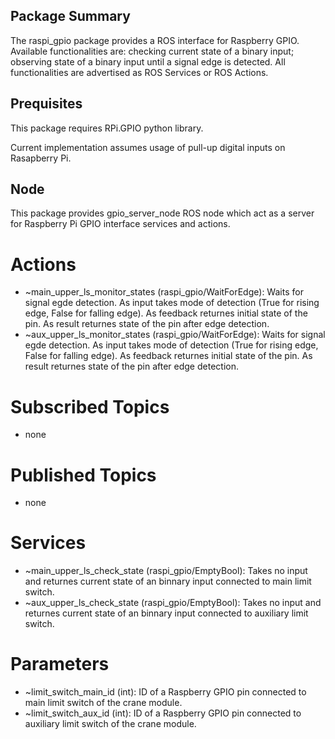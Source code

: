 ## Package Summary
The raspi_gpio package provides a ROS interface for Raspberry GPIO. Available functionalities are: checking current state of a binary input; observing state of a binary input until a signal edge is detected. All functionalities are advertised as ROS Services or ROS Actions.

## Prequisites
This package requires RPi.GPIO python library.

Current implementation assumes usage of pull-up digital inputs on Rasapberry Pi.

## Node
This package provides gpio_server_node ROS node which act as a server for Raspberry Pi GPIO interface services and actions.

# Actions
- ~main_upper_ls_monitor_states (raspi_gpio/WaitForEdge): Waits for signal egde detection. As input takes mode of detection (True for rising edge, False for falling edge). As feedback returnes initial state of the pin. As result returnes state of the pin after edge detection. 
- ~aux_upper_ls_monitor_states (raspi_gpio/WaitForEdge): Waits for signal egde detection. As input takes mode of detection (True for rising edge, False for falling edge). As feedback returnes initial state of the pin. As result returnes state of the pin after edge detection. 

# Subscribed Topics
- none

# Published Topics
- none

# Services
- ~main_upper_ls_check_state (raspi_gpio/EmptyBool): Takes no input and returnes current state of an binnary input connected to main limit switch.
- ~aux_upper_ls_check_state (raspi_gpio/EmptyBool): Takes no input and returnes current state of an binnary input connected to auxiliary limit switch.

# Parameters
- ~limit_switch_main_id (int): ID of a Raspberry GPIO pin connected to main limit switch of the crane module.
- ~limit_switch_aux_id (int): ID of a Raspberry GPIO pin connected to auxiliary limit switch of the crane module.

